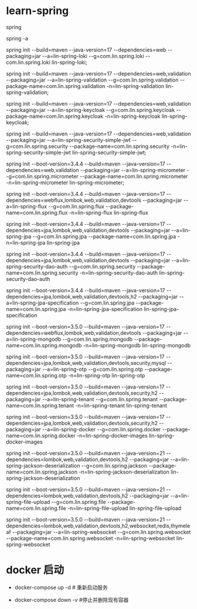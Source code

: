 # learn-spring
spring



spring -a





spring init --build=maven --java-version=17 --dependencies=web --packaging=jar --a=lin-spring-loki --g=com.lin.spring.loki --com.lin.spring.loki lin-spring-loki;

spring init --build=maven --java-version=17 --dependencies=web,validation --packaging=jar --a=lin-spring-validation --g=com.lin.spring.validation --package-name=com.lin.spring.validation
-n=lin-spring-validation lin-spring-validation;


spring init --build=maven --java-version=17 --dependencies=web,validation --packaging=jar --a=lin-spring-keycloak --g=com.lin.spring.keycloak --package-name=com.lin.spring.keycloak  -n=lin-spring-keycloak lin-spring-keycloak;


spring init --build=maven --java-version=17 --dependencies=web,validation --packaging=jar --a=lin-spring-security-simple-jwt --g=com.lin.spring.security --package-name=com.lin.spring.security  -n=lin-spring-security-simple-jwt lin-spring-security-simple-jwt;


spring init --boot-version=3.4.4 --build=maven --java-version=17 --dependencies=web,validation --packaging=jar --a=lin-spring-micrometer --g=com.lin.spring.micrometer --package-name=com.lin.spring.micrometer  -n=lin-spring-micrometer lin-spring-micrometer;


spring init --boot-version=3.4.4 --build=maven --java-version=17 --dependencies=webflux,lombok,web,validation,devtools --packaging=jar --a=lin-spring-flux --g=com.lin.spring.flux --package-name=com.lin.spring.flux  -n=lin-spring-flux lin-spring-flux

spring init --boot-version=3.4.4 --build=maven --java-version=17 --dependencies=jpa,lombok,web,validation,devtools --packaging=jar --a=lin-spring-jpa --g=com.lin.spring.jpa --package-name=com.lin.spring.jpa  -n=lin-spring-jpa lin-spring-jpa

spring init --boot-version=3.4.4 --build=maven --java-version=17 --dependencies=jpa,lombok,web,validation,devtools --packaging=jar --a=lin-spring-security-dao-auth --g=com.lin.spring.security --package-name=com.lin.spring.security -n=lin-spring-security-dao-auth lin-spring-security-dao-auth


spring init --boot-version=3.4.4 --build=maven --java-version=17 --dependencies=jpa,lombok,web,validation,devtools,h2 --packaging=jar --a=lin-spring-jpa-specification --g=com.lin.spring.jpa --package-name=com.lin.spring.jpa -n=lin-spring-jpa-specification lin-spring-jpa-specification

spring init --boot-version=3.5.0 --build=maven --java-version=17 --dependencies=webflux,lombok,web,validation,devtools  --packaging=jar --a=lin-spring-mongodb --g=com.lin.spring.mongodb --package-name=com.lin.spring.mongodb -n=lin-spring-mongodb lin-spring-mongodb


spring init --boot-version=3.5.0 --build=maven --java-version=17 --dependencies=jpa,lombok,web,validation,devtools,security,mysql  --packaging=jar --a=lin-spring-otp --g=com.lin.spring.otp --package-name=com.lin.spring.otp -n=lin-spring-otp lin-spring-otp


spring init --boot-version=3.5.0 --build=maven --java-version=17 --dependencies=jpa,lombok,web,validation,devtools,security,h2  --packaging=jar --a=lin-spring-tenant --g=com.lin.spring.tenant --package-name=com.lin.spring.tenant -n=lin-spring-tenant lin-spring-tenant

spring init --boot-version=3.5.0 --build=maven --java-version=17 --dependencies=jpa,lombok,web,validation,devtools,security,h2  --packaging=jar --a=lin-spring-docker --g=com.lin.spring.docker --package-name=com.lin.spring.docker -n=lin-spring-docker-images lin-spring-docker-images

spring init --boot-version=3.5.0 --build=maven --java-version=21 --dependencies=lombok,web,validation,devtools,h2  --packaging=jar --a=lin-spring-jackson-deserialization --g=com.lin.spring.jackson --package-name=com.lin.spring.jackson -n=lin-spring-jackson-deserialization lin-spring-jackson-deserialization

spring init --boot-version=3.5.0 --build=maven --java-version=21 --dependencies=lombok,web,validation,devtools,h2  --packaging=jar --a=lin-spring-file-upload --g=com.lin.spring.file --package-name=com.lin.spring.file -n=lin-spring-file-upload lin-spring-file-upload


spring init --boot-version=3.5.0 --build=maven --java-version=21 --dependencies=lombok,web,validation,devtools,h2,websocket,redis,thymeleaf  --packaging=jar --a=lin-spring-websocket --g=com.lin.spring.websocket --package-name=com.lin.spring.websocket -n=lin-spring-websocket lin-spring-websocket



# docker 启动
- docker-compose up -d  # 重新启动服务

- docker-compose down -v  #停止并删除现有容器
